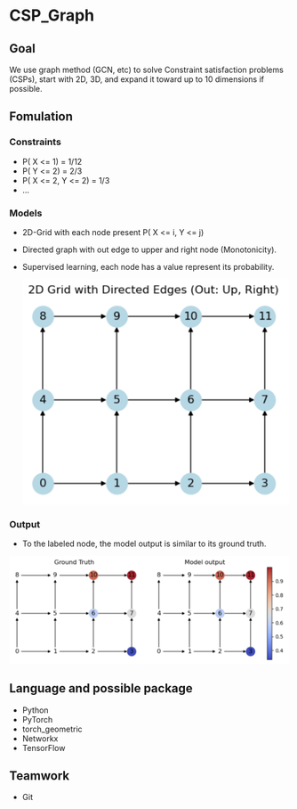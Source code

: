 # CSP_Graph

## Goal

We use graph method (GCN, etc) to solve Constraint satisfaction problems (CSPs), start with 2D, 3D, and expand it toward up to 10 dimensions if possible.

## Fomulation

### Constraints

- P( X <= 1) = 1/12
- P( Y <= 2) = 2/3
- P( X <= 2, Y <= 2) = 1/3
- ...

### Models

- 2D-Grid with each node present  P( X <= i, Y <= j) 

- Directed graph with out edge to upper and right node (Monotonicity).

- Supervised learning, each node has a value represent its probability.

  ![2d_demo_1](./pics/2d_demo_1.png)

### Output

- To the labeled node, the model output is similar to its ground truth.

![2d_demo_2](./pics/2d_demo_2.png)


## Language and possible package

- Python
- PyTorch
- torch_geometric
- Networkx
- TensorFlow

## Teamwork

- Git